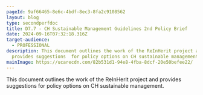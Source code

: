 ```yaml
---
pageId: 9af66465-8e6c-4bdf-8ec3-8fa2c9108562
layout: blog
type: secondperfdoc
title: D7.7 - CH Sustainable Management Guidelines 2nd Policy Brief
date: 2024-09-16T07:32:18.316Z
target-audience:
  - PROFESSIONAL
description: This document outlines the work of the ReInHerit project and
  provides suggestions  for policy options on CH sustainable management.
mainImage: https://ucarecdn.com/82b531d1-94e8-4fba-8dcf-20e50befee22/
---
```

This document outlines the work of the ReInHerit project and provides suggestions  for policy options on CH sustainable management.